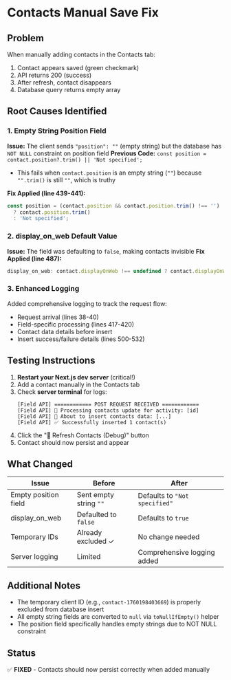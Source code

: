 # Contacts Manual Save Fix

## Problem
When manually adding contacts in the Contacts tab:
1. Contact appears saved (green checkmark)
2. API returns 200 (success)
3. After refresh, contact disappears
4. Database query returns empty array

## Root Causes Identified

### 1. Empty String Position Field
**Issue:** The client sends `"position": ""` (empty string) but the database has `NOT NULL` constraint on position field
**Previous Code:** `const position = contact.position?.trim() || 'Not specified';`
- This fails when `contact.position` is an empty string (`""`) because `"".trim()` is still `""`, which is truthy

**Fix Applied (line 439-441):**
```typescript
const position = (contact.position && contact.position.trim() !== '') 
  ? contact.position.trim() 
  : 'Not specified';
```

### 2. display_on_web Default Value
**Issue:** The field was defaulting to `false`, making contacts invisible
**Fix Applied (line 487):**
```typescript
display_on_web: contact.displayOnWeb !== undefined ? contact.displayOnWeb : true, // Default to true for visibility
```

### 3. Enhanced Logging
Added comprehensive logging to track the request flow:
- Request arrival (lines 38-40)
- Field-specific processing (lines 417-420)
- Contact data details before insert
- Insert success/failure details (lines 500-532)

## Testing Instructions

1. **Restart your Next.js dev server** (critical!)
2. Add a contact manually in the Contacts tab
3. Check **server terminal** for logs:
   ```
   [Field API] ============ POST REQUEST RECEIVED ============
   [Field API] 📧 Processing contacts update for activity: [id]
   [Field API] 📝 About to insert contacts data: [...]
   [Field API] ✅ Successfully inserted 1 contact(s)
   ```
4. Click the "🔄 Refresh Contacts (Debug)" button
5. Contact should now persist and appear

## What Changed

| Issue | Before | After |
|-------|--------|-------|
| Empty position field | Sent empty string `""` | Defaults to `"Not specified"` |
| display_on_web | Defaulted to `false` | Defaults to `true` |
| Temporary IDs | Already excluded ✓ | No change needed |
| Server logging | Limited | Comprehensive logging added |

## Additional Notes

- The temporary client ID (e.g., `contact-1760198403669`) is properly excluded from database insert
- All empty string fields are converted to `null` via `toNullIfEmpty()` helper
- The position field specifically handles empty strings due to NOT NULL constraint

## Status
✅ **FIXED** - Contacts should now persist correctly when added manually
